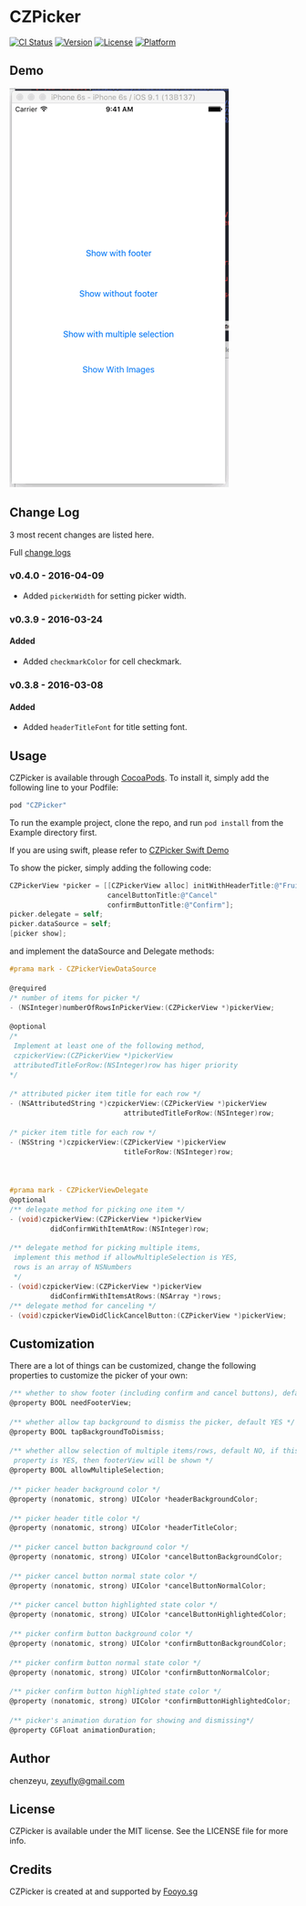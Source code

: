 # CZPicker

[![CI Status](http://img.shields.io/travis/chenzeyu/CZPicker.svg?style=flat)](https://travis-ci.org/chenzeyu/CZPicker)
[![Version](https://img.shields.io/cocoapods/v/CZPicker.svg?style=flat)](http://cocoapods.org/pods/CZPicker)
[![License](https://img.shields.io/cocoapods/l/CZPicker.svg?style=flat)](http://cocoapods.org/pods/CZPicker)
[![Platform](https://img.shields.io/cocoapods/p/CZPicker.svg?style=flat)](http://cocoapods.org/pods/CZPicker)

## Demo
![](demo.gif)

## Change Log
3 most recent changes are listed here.

Full [change logs](CHANGELOG.md)

### v0.4.0 - 2016-04-09
- Added ```pickerWidth``` for setting picker width.

### v0.3.9 - 2016-03-24

#### Added
- Added ```checkmarkColor``` for cell checkmark.

### v0.3.8 - 2016-03-08

#### Added
- Added ```headerTitleFont``` for title setting font.

## Usage

CZPicker is available through [CocoaPods](http://cocoapods.org). To install
it, simply add the following line to your Podfile:

```ruby
pod "CZPicker"
```

To run the example project, clone the repo, and run `pod install` from the Example directory first.

If you are using swift, please refer to [CZPicker Swift Demo](https://gist.github.com/chenzeyu/6d19a343ffc8d6530fd0)

To show the picker, simply adding the following code:

```objective-c
CZPickerView *picker = [[CZPickerView alloc] initWithHeaderTitle:@"Fruits"
                        cancelButtonTitle:@"Cancel"
                        confirmButtonTitle:@"Confirm"];
picker.delegate = self;
picker.dataSource = self;
[picker show];
```
and implement the dataSource and Delegate methods:

```objective-c
#prama mark - CZPickerViewDataSource

@required
/* number of items for picker */
- (NSInteger)numberOfRowsInPickerView:(CZPickerView *)pickerView;

@optional
/*
 Implement at least one of the following method,
 czpickerView:(CZPickerView *)pickerView
 attributedTitleForRow:(NSInteger)row has higer priority
*/

/* attributed picker item title for each row */
- (NSAttributedString *)czpickerView:(CZPickerView *)pickerView
                            attributedTitleForRow:(NSInteger)row;

/* picker item title for each row */
- (NSString *)czpickerView:(CZPickerView *)pickerView
                            titleForRow:(NSInteger)row;



#prama mark - CZPickerViewDelegate
@optional
/** delegate method for picking one item */
- (void)czpickerView:(CZPickerView *)pickerView
          didConfirmWithItemAtRow:(NSInteger)row;

/** delegate method for picking multiple items,
 implement this method if allowMultipleSelection is YES,
 rows is an array of NSNumbers
 */
- (void)czpickerView:(CZPickerView *)pickerView
          didConfirmWithItemsAtRows:(NSArray *)rows;
/** delegate method for canceling */
- (void)czpickerViewDidClickCancelButton:(CZPickerView *)pickerView;
```

## Customization
There are a lot of things can be customized, change the following properties to customize the picker of your own:

```objective-c
/** whether to show footer (including confirm and cancel buttons), default NO */
@property BOOL needFooterView;

/** whether allow tap background to dismiss the picker, default YES */
@property BOOL tapBackgroundToDismiss;

/** whether allow selection of multiple items/rows, default NO, if this
 property is YES, then footerView will be shown */
@property BOOL allowMultipleSelection;

/** picker header background color */
@property (nonatomic, strong) UIColor *headerBackgroundColor;

/** picker header title color */
@property (nonatomic, strong) UIColor *headerTitleColor;

/** picker cancel button background color */
@property (nonatomic, strong) UIColor *cancelButtonBackgroundColor;

/** picker cancel button normal state color */
@property (nonatomic, strong) UIColor *cancelButtonNormalColor;

/** picker cancel button highlighted state color */
@property (nonatomic, strong) UIColor *cancelButtonHighlightedColor;

/** picker confirm button background color */
@property (nonatomic, strong) UIColor *confirmButtonBackgroundColor;

/** picker confirm button normal state color */
@property (nonatomic, strong) UIColor *confirmButtonNormalColor;

/** picker confirm button highlighted state color */
@property (nonatomic, strong) UIColor *confirmButtonHighlightedColor;

/** picker's animation duration for showing and dismissing*/
@property CGFloat animationDuration;

```



## Author

chenzeyu, zeyufly@gmail.com

## License

CZPicker is available under the MIT license. See the LICENSE file for more info.

## Credits

CZPicker is created at and supported by [Fooyo.sg](http://fooyo.sg)
